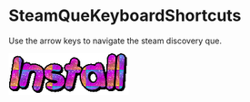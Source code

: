 # SteamQueKeyboardShortcuts
Use the arrow keys to navigate the steam discovery que.


[![Install Button](https://github.com/Plaer1/SteamQueKeyboardShortcuts/blob/9d8a8fb2e7d9c419af76690a2326259cbee0d370/install.gif)](https://github.com/Plaer1/SteamQueKeyboardShortcuts/raw/main/SteamQueKeyboard.user.js)
